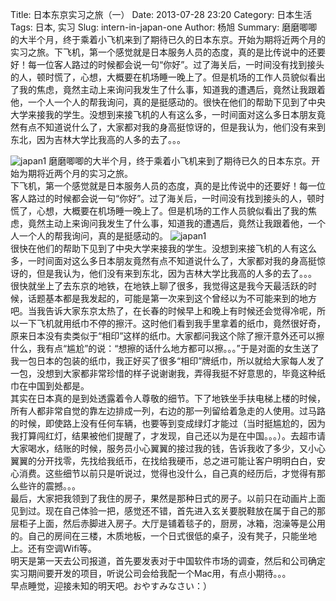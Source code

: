 Title: 日本东京实习之旅（一）
Date: 2013-07-28 23:20
Category: 日本生活
Tags: 日本, 实习
Slug: intern-in-japan-one
Author: 杨旭
Summary: 磨磨唧唧的大半个月，终于乘着小飞机来到了期待已久的日本东京。开始为期将近两个月的实习之旅。下飞机，第一个感觉就是日本服务人员的态度，真的是比传说中的还要好！每一位客人路过的时候都会说一句“你好”。过了海关后，一时间没有找到接头的人，顿时慌了，心想，大概要在机场睡一晚上了。但是机场的工作人员貌似看出了我的焦虑，竟然主动上来询问我发生了什么事，知道我的遭遇后，竟然让我跟着他，一个人一个人的帮我询问，真的是挺感动的。很快在他们的帮助下见到了中央大学来接我的学生。没想到来接飞机的人有这么多，一时间面对这么多日本朋友竟然有点不知道说什么了，大家都对我的身高挺惊讶的，但是我认为，他们没有来到东北，因为吉林大学比我高的人多的去了。。。

![japan1](https://raw.githubusercontent.com/yangasahi/yangasahi.github.com/master/blogImg/img1.jpg)
磨磨唧唧的大半个月，终于乘着小飞机来到了期待已久的日本东京。开始为期将近两个月的实习之旅。    
下飞机，第一个感觉就是日本服务人员的态度，真的是比传说中的还要好！每一位客人路过的时候都会说一句“你好”。过了海关后，一时间没有找到接头的人，顿时慌了，心想，大概要在机场睡一晚上了。但是机场的工作人员貌似看出了我的焦虑，竟然主动上来询问我发生了什么事，知道我的遭遇后，竟然让我跟着他，一个人一个人的帮我询问，真的是挺感动的。 
![japan1](https://raw.githubusercontent.com/yangasahi/yangasahi.github.com/master/blogImg/img2.jpg)  
很快在他们的帮助下见到了中央大学来接我的学生。没想到来接飞机的人有这么多，一时间面对这么多日本朋友竟然有点不知道说什么了，大家都对我的身高挺惊讶的，但是我认为，他们没有来到东北，因为吉林大学比我高的人多的去了。。。  
很快就坐上了去东京的地铁，在地铁上聊了很多，我觉得这是我今天最活跃的时候，话题基本都是我发起的，可能是第一次来到这个曾经以为不可能来到的地方吧。当我告诉大家东京太热了，在长春的时候早上和晚上有时候还会觉得冷呢，所以一下飞机就用纸巾不停的擦汗。这时他们看到我手里拿着的纸巾，竟然很好奇，原来日本没有卖类似于“相印”这样的纸巾。大家都问我这个除了擦汗意外还可以擦什么，我有点“尴尬”的说：“想擦的话什么地方都可以擦。。。”于是对面的女生送了我一包日本的包装的纸巾，我正好买了很多“相印”牌纸巾，所以就给大家每人发了一包，没想到大家都非常珍惜的样子说谢谢我，弄得我挺不好意思的，毕竟这种纸巾在中国到处都是。  
其实在日本真的是到处透露着令人尊敬的细节。下了地铁坐手扶电梯上楼的时候，所有人都非常自觉的靠左边排成一列，右边的那一列留给着急走的人使用。过马路的时候，即使路上没有任何车辆，也要等到变成绿灯才能过（当时挺尴尬的，因为我打算闯红灯，结果被他们提醒了，才发现，自己还以为是在中国。。。）。去超市请大家喝水，结账的时候，服务员小心翼翼的接过我的钱，告诉我收了多少，又小心翼翼的分开找零，先找给我纸币，在找给我硬币，总之进可能让客户明明白白，安心消费。这些细节以前只是听说过，觉得也没什么，自己真的经历后，才觉得有那么些许的震撼。。。  
最后，大家把我领到了我住的房子，果然是那种日式的房子。以前只在动画片上面见到过。现在自己体验一把，感觉还不错，首先进入玄关要脱鞋放在属于自己的那层柜子上面，然后赤脚进入房子。大厅是铺着毯子的，厨房，冰箱，泡澡等是公用的。自己的房间在三楼，木质地板，一个日式很低的桌子，没有凳子，只能坐地上。还有空调Wifi等。  
明天是第一天去公司报道，首先要发表对于中国软件市场的调查，然后和公司确定实习期间要开发的项目，听说公司会给我配一个Mac用，有点小期待。。。  
早点睡觉，迎接未知的明天吧。おやすみなさい：）
